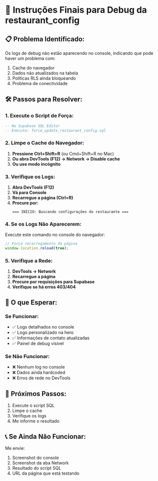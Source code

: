 # 🔧 Instruções Finais para Debug da restaurant_config

## 📋 **Problema Identificado:**
Os logs de debug não estão aparecendo no console, indicando que pode haver um problema com:
1. Cache do navegador
2. Dados não atualizados na tabela
3. Políticas RLS ainda bloqueando
4. Problema de conectividade

## 🛠️ **Passos para Resolver:**

### **1. Execute o Script de Força:**
```sql
-- No Supabase SQL Editor
-- Execute: force_update_restaurant_config.sql
```

### **2. Limpe o Cache do Navegador:**
1. **Pressione Ctrl+Shift+R** (ou Cmd+Shift+R no Mac)
2. **Ou abra DevTools (F12) → Network → Disable cache**
3. **Ou use modo incógnito**

### **3. Verifique os Logs:**
1. **Abra DevTools (F12)**
2. **Vá para Console**
3. **Recarregue a página (Ctrl+R)**
4. **Procure por:**
   ```
   === INÍCIO: Buscando configurações do restaurante ===
   ```

### **4. Se os Logs Não Aparecerem:**
Execute este comando no console do navegador:
```javascript
// Força recarregamento da página
window.location.reload(true);
```

### **5. Verifique a Rede:**
1. **DevTools → Network**
2. **Recarregue a página**
3. **Procure por requisições para Supabase**
4. **Verifique se há erros 403/404**

## 🎯 **O que Esperar:**

### **Se Funcionar:**
- ✅ Logs detalhados no console
- ✅ Logo personalizado na hero
- ✅ Informações de contato atualizadas
- ✅ Painel de debug visível

### **Se Não Funcionar:**
- ❌ Nenhum log no console
- ❌ Dados ainda hardcoded
- ❌ Erros de rede no DevTools

## 🚨 **Próximos Passos:**
1. Execute o script SQL
2. Limpe o cache
3. Verifique os logs
4. Me informe o resultado

## 📞 **Se Ainda Não Funcionar:**
Me envie:
1. Screenshot do console
2. Screenshot da aba Network
3. Resultado do script SQL
4. URL da página que está testando
